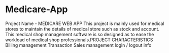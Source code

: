 # Medicare-App
Project Name - MEDICARE WEB APP This project is mainly used for medical stores to maintain the details of medical store such as stock and account. This medical shop management software is so designed as to ease the workload of medical shop professionals.PROJECT CHARACTERISTICS Billing management Transaction  Sales management login / logout info
